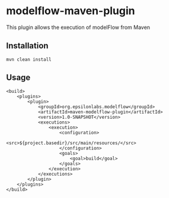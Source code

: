 # modelflow-maven-plugin

This plugin allows the execution of modelFlow from Maven

## Installation

```
mvn clean install
```

## Usage

```
<build>
	<plugins>
		<plugin>
			<groupId>org.epsilonlabs.modelflow</groupId>
			<artifactId>maven-modelflow-plugin</artifactId>
			<version>1.0-SNAPSHOT</version>
			<executions>
				<execution>
					<configuration>
						<src>${project.basedir}/src/main/resources/</src>
					</configuration>
					<goals>
						<goal>build</goal>
					</goals>
				</execution>
			</executions>
		</plugin>
	</plugins>
</build>
```